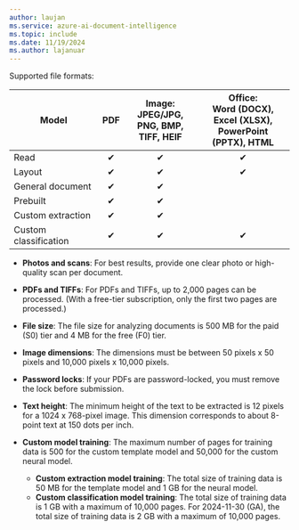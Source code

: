 ```yaml
---
author: laujan
ms.service: azure-ai-document-intelligence
ms.topic: include
ms.date: 11/19/2024
ms.author: lajanuar
---
```

<!-- markdownlint-disable MD041 -->

Supported file formats:

|Model | PDF |Image: </br>JPEG/JPG, PNG, BMP, TIFF, HEIF | Office: </br> Word (DOCX), Excel (XLSX), PowerPoint (PPTX), HTML|
|--------|:----:|:-----:|:---------------:|
|Read            | ✔    | ✔    | ✔  |
|Layout          | ✔  | ✔ | ✔  |
|General&nbsp;document| ✔  | ✔ |   |
|Prebuilt        |  ✔  | ✔ |   |
|Custom extraction |  ✔  | ✔ |   |
|Custom classification  |  ✔  | ✔ | ✔  |

* **Photos and scans**: For best results, provide one clear photo or high-quality scan per document.
* **PDFs and TIFFs**: For PDFs and TIFFs, up to 2,000 pages can be processed. (With a free-tier subscription, only the first two pages are processed.)
* **File size**: The file size for analyzing documents is 500 MB for the paid (S0) tier and 4 MB for the free (F0) tier.
* **Image dimensions**: The dimensions must be between 50 pixels x 50 pixels and 10,000 pixels x 10,000 pixels.
* **Password locks**: If your PDFs are password-locked, you must remove the lock before submission.
* **Text height**: The minimum height of the text to be extracted is 12 pixels for a 1024 x 768-pixel image. This dimension corresponds to about 8-point text at 150 dots per inch.
* **Custom model training**: The maximum number of pages for training data is 500 for the custom template model and 50,000 for the custom neural model.

  * **Custom extraction model training**: The total size of training data is 50 MB for the template model and 1 GB for the neural model.
  * **Custom classification model training**: The total size of training data is 1 GB with a maximum of 10,000 pages. For 2024-11-30 (GA), the total size of training data is 2 GB with a maximum of 10,000 pages.
